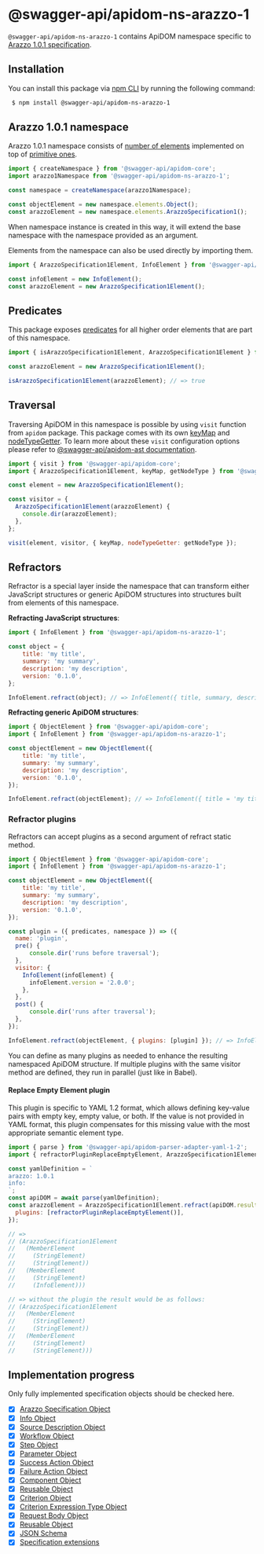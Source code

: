 # @swagger-api/apidom-ns-arazzo-1

`@swagger-api/apidom-ns-arazzo-1` contains ApiDOM namespace specific to [Arazzo 1.0.1 specification](https://spec.openapis.org/arazzo/latest.html#version-1-0-1).

## Installation

You can install this package via [npm CLI](https://docs.npmjs.com/cli) by running the following command:

```sh
 $ npm install @swagger-api/apidom-ns-arazzo-1
```

## Arazzo 1.0.1 namespace

Arazzo 1.0.1 namespace consists of [number of elements](https://github.com/swagger-api/apidom/tree/main/packages/apidom-ns-worfklows-1/src/elements) implemented on top
of [primitive ones](https://github.com/refractproject/minim/tree/master/lib/primitives).

```js
import { createNamespace } from '@swagger-api/apidom-core';
import arazzo1Namespace from '@swagger-api/apidom-ns-arazzo-1';

const namespace = createNamespace(arazzo1Namespace);

const objectElement = new namespace.elements.Object();
const arazzoElement = new namespace.elements.ArazzoSpecification1();
```

When namespace instance is created in this way, it will extend the base namespace
with the namespace provided as an argument.

Elements from the namespace can also be used directly by importing them.

```js
import { ArazzoSpecification1Element, InfoElement } from '@swagger-api/apidom-ns-arazzo-1';

const infoElement = new InfoElement();
const arazzoElement = new ArazzoSpecification1Element();
```

## Predicates

This package exposes [predicates](https://github.com/swagger-api/apidom/blob/main/packages/apidom-ns-arazzo-1/src/predicates.ts)
for all higher order elements that are part of this namespace.

```js
import { isArazzoSpecification1Element, ArazzoSpecification1Element } from '@swagger-api/apidom-ns-arazzo-1';

const arazzoElement = new ArazzoSpecification1Element();

isArazzoSpecification1Element(arazzoElement); // => true
```

## Traversal

Traversing ApiDOM in this namespace is possible by using `visit` function from `apidom` package.
This package comes with its own [keyMap](https://github.com/swagger-api/apidom/blob/main/packages/apidom-ns-arazzo-1/src/traversal/visitor.ts) and [nodeTypeGetter](https://github.com/swagger-api/apidom/blob/main/packages/apidom-ns-arazzo-1/src/traversal/visitor.ts).
To learn more about these `visit` configuration options please refer to [@swagger-api/apidom-ast documentation](https://github.com/swagger-api/apidom/blob/main/packages/apidom-ast/README.md#visit).

```js
import { visit } from '@swagger-api/apidom-core';
import { ArazzoSpecification1Element, keyMap, getNodeType } from '@swagger-api/apidom-ns-arazzo-1';

const element = new ArazzoSpecification1Element();

const visitor = {
  ArazzoSpecification1Element(arazzoElement) {
    console.dir(arazzoElement);
  },
};

visit(element, visitor, { keyMap, nodeTypeGetter: getNodeType });
```

## Refractors

Refractor is a special layer inside the namespace that can transform either JavaScript structures
or generic ApiDOM structures into structures built from elements of this namespace.

**Refracting JavaScript structures**:

```js
import { InfoElement } from '@swagger-api/apidom-ns-arazzo-1';

const object = {
    title: 'my title',
    summary: 'my summary',
    description: 'my description',
    version: '0.1.0',
};

InfoElement.refract(object); // => InfoElement({ title, summary, description, version })
```

**Refracting generic ApiDOM structures**:

```js
import { ObjectElement } from '@swagger-api/apidom-core';
import { InfoElement } from '@swagger-api/apidom-ns-arazzo-1';

const objectElement = new ObjectElement({
    title: 'my title',
    summary: 'my summary',
    description: 'my description',
    version: '0.1.0',
});

InfoElement.refract(objectElement); // => InfoElement({ title = 'my title', summary = 'my summary', description = 'my description', version = '0.1.0' })
```

### Refractor plugins

Refractors can accept plugins as a second argument of refract static method.

```js
import { ObjectElement } from '@swagger-api/apidom-core';
import { InfoElement } from '@swagger-api/apidom-ns-arazzo-1';

const objectElement = new ObjectElement({
    title: 'my title',
    summary: 'my summary',
    description: 'my description',
    version: '0.1.0',
});

const plugin = ({ predicates, namespace }) => ({
  name: 'plugin',
  pre() {
      console.dir('runs before traversal');
  },
  visitor: {
    InfoElement(infoElement) {
      infoElement.version = '2.0.0';
    },
  },
  post() {
      console.dir('runs after traversal');
  },
});

InfoElement.refract(objectElement, { plugins: [plugin] }); // => InfoElement({ title = 'my title', description = 'my description', version = '2.0.0' })
```

You can define as many plugins as needed to enhance the resulting namespaced ApiDOM structure.
If multiple plugins with the same visitor method are defined, they run in parallel (just like in Babel).

#### Replace Empty Element plugin

This plugin is specific to YAML 1.2 format, which allows defining key-value pairs with empty key,
empty value, or both. If the value is not provided in YAML format, this plugin compensates for
this missing value with the most appropriate semantic element type.

```js
import { parse } from '@swagger-api/apidom-parser-adapter-yaml-1-2';
import { refractorPluginReplaceEmptyElement, ArazzoSpecification1Element } from '@swagger-api/apidom-ns-arazzo-1';

const yamlDefinition = `
arazzo: 1.0.1
info:
`;
const apiDOM = await parse(yamlDefinition);
const arazzoElement = ArazzoSpecification1Element.refract(apiDOM.result, {
  plugins: [refractorPluginReplaceEmptyElement()],
});

// =>
// (ArazzoSpecification1Element
//   (MemberElement
//     (StringElement)
//     (StringElement))
//   (MemberElement
//     (StringElement)
//     (InfoElement)))

// => without the plugin the result would be as follows:
// (ArazzoSpecification1Element
//   (MemberElement
//     (StringElement)
//     (StringElement))
//   (MemberElement
//     (StringElement)
//     (StringElement)))
```

## Implementation progress

Only fully implemented specification objects should be checked here.

- [x] [Arazzo Specification Object](https://spec.openapis.org/arazzo/latest.html#arazzo-specification-object)
- [x] [Info Object](https://spec.openapis.org/arazzo/latest.html#info-object)
- [x] [Source Description Object](https://spec.openapis.org/arazzo/latest.html#source-description-object)
- [x] [Workflow Object](https://spec.openapis.org/arazzo/latest.html#workflow-object)
- [x] [Step Object](https://spec.openapis.org/arazzo/latest.html#step-object)
- [x] [Parameter Object](https://spec.openapis.org/arazzo/latest.html#parameter-object)
- [x] [Success Action Object](https://spec.openapis.org/arazzo/latest.html#success-action-object)
- [x] [Failure Action Object](https://spec.openapis.org/arazzo/latest.html#failure-action-object)
- [x] [Component Object](https://spec.openapis.org/arazzo/latest.html#components-object)
- [x] [Reusable Object](https://spec.openapis.org/arazzo/latest.html#reusable-object)
- [x] [Criterion Object](https://spec.openapis.org/arazzo/latest.html#criterion-object)
- [x] [Criterion Expression Type Object](https://spec.openapis.org/arazzo/latest.html#criterion-expression-type-object)
- [x] [Request Body Object](https://spec.openapis.org/arazzo/latest.html#request-body-object)
- [x] [Reusable Object](https://spec.openapis.org/arazzo/latest.html#reusable-object)
- [x] [JSON Schema](https://json-schema.org/specification-links#2020-12)
- [x] [Specification extensions](https://spec.openapis.org/arazzo/latest.html#specification-extensions)
